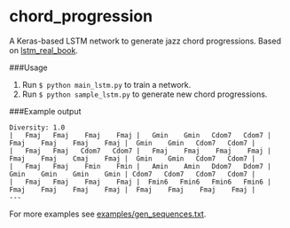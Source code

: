 # chord_progression

A Keras-based LSTM network to generate jazz chord progressions. Based on [lstm_real_book](https://github.com/keunwoochoi/lstm_real_book).

###Usage
1. Run `$ python main_lstm.py` to train a network.
2. Run `$ python sample_lstm.py` to generate new chord progressions.

###Example output

```
Diversity: 1.0
|   Fmaj   Fmaj    Fmaj    Fmaj |   Gmin    Gmin   Cdom7   Cdom7 |  Fmaj    Fmaj    Fmaj    Fmaj |  Gmin    Gmin   Cdom7   Cdom7 | 
|   Fmaj   Fmaj   Cdom7   Cdom7 |   Fmaj    Fmaj    Fmaj    Fmaj |  Fmaj    Fmaj    Cmaj    Fmaj |  Gmin    Gmin   Cdom7   Cdom7 | 
|   Fmaj   Fmaj    Fmin    Fmin |   Amin    Amin   Ddom7   Ddom7 |  Gmin    Gmin    Gmin    Gmin | Cdom7   Cdom7   Cdom7   Cdom7 | 
|   Fmaj   Fmaj    Fmaj    Fmaj |  Fmin6   Fmin6   Fmin6   Fmin6 |  Fmaj    Fmaj    Fmaj    Fmaj |  Fmaj    Fmaj    Fmaj    Fmaj |
---
```

For more examples see [examples/gen_sequences.txt](https://raw.githubusercontent.com/hochthom/chord_progression/master/examples/gen_sequences.txt).

